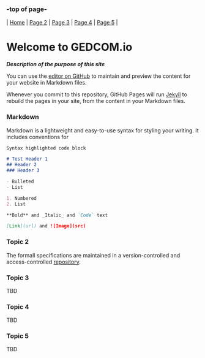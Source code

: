 ### -top of page-
| [Home](index) |  [Page 2](page2) | [Page 3](page3) | [Page 4](page4) | [Page 5](page5) |

# Welcome to GEDCOM.io
 
_**Description of the purpose of this site**_

You can use the [editor on GitHub](https://github.com/clarkegj/GEDCOMio/edit/gh-pages/index.md) to maintain and preview the content for your website in Markdown files.

Whenever you commit to this repository, GitHub Pages will run [Jekyll](https://jekyllrb.com/) to rebuild the pages in your site, from the content in your Markdown files.

### Markdown

Markdown is a lightweight and easy-to-use syntax for styling your writing. It includes conventions for

```markdown
Syntax highlighted code block

# Test Header 1
## Header 2
### Header 3

- Bulleted
- List

1. Numbered
2. List

**Bold** and _Italic_ and `Code` text

[Link](url) and ![Image](src)
```



### Topic 2

The formall specifications are maintained in a version-controlled and access-controlled [repository](https://github.com/FamilySearch/GEDCOM). 

### Topic 3

TBD

### Topic 4

TBD

### Topic 5

TBD
